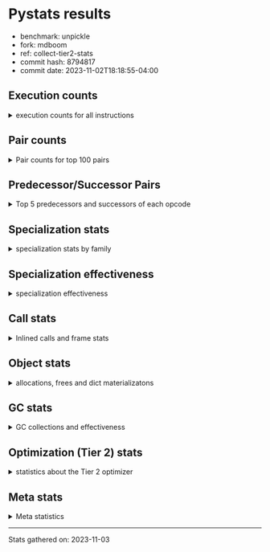
# Pystats results

- benchmark: unpickle
- fork: mdboom
- ref: collect-tier2-stats
- commit hash: 8794817
- commit date: 2023-11-02T18:18:55-04:00

## Execution counts

<details>
<summary> execution counts for all instructions </summary>

|Name | Count | Self | Cumulative | Miss ratio | 
|---|---:|---:|---:|---:|
| LOAD_FAST | 1,059,600 | 37.2% | 37.2% |  |
| POP_TOP | 579,940 | 20.4% | 57.6% |  |
| CALL_BUILTIN_FAST_WITH_KEYWORDS | 579,640 | 20.3% | 77.9% |  |
| PUSH_NULL | 539,760 | 18.9% | 96.9% |  |
| ENTER_EXECUTOR | 81,280 | 2.9% | 99.7% |  |
| STORE_FAST | 1,580 | 0.1% | 99.8% |  |
| CALL | 1,260 | 0.0% | 99.8% |  |
| FOR_ITER_TUPLE | 700 | 0.0% | 99.8% |  |
| JUMP_BACKWARD | 680 | 0.0% | 99.9% |  |
| GET_ITER | 480 | 0.0% | 99.9% |  |
| LOAD_ATTR_MODULE | 420 | 0.0% | 99.9% |  |
| LOAD_ATTR | 400 | 0.0% | 99.9% |  |
| FOR_ITER_RANGE | 380 | 0.0% | 99.9% |  |
| LOAD_GLOBAL_MODULE | 360 | 0.0% | 99.9% |  |
| LOAD_GLOBAL | 280 | 0.0% | 99.9% |  |
| LOAD_DEREF | 240 | 0.0% | 99.9% |  |
| LOAD_ATTR_WITH_HINT | 180 | 0.0% | 100.0% |  |
| RETURN_VALUE | 160 | 0.0% | 100.0% |  |
| CALL_FUNCTION_EX | 160 | 0.0% | 100.0% |  |
| RESUME_CHECK | 120 | 0.0% | 100.0% |  |
| NOP | 80 | 0.0% | 100.0% |  |
| BUILD_LIST | 80 | 0.0% | 100.0% |  |
| BUILD_TUPLE | 80 | 0.0% | 100.0% |  |
| CALL_INTRINSIC_1 | 80 | 0.0% | 100.0% |  |
| COPY_FREE_VARS | 80 | 0.0% | 100.0% |  |
| FOR_ITER | 80 | 0.0% | 100.0% |  |
| LIST_EXTEND | 80 | 0.0% | 100.0% |  |
| LOAD_FAST_LOAD_FAST | 80 | 0.0% | 100.0% |  |
| BINARY_OP_SUBTRACT_FLOAT | 60 | 0.0% | 100.0% |  |
| CALL_BUILTIN_CLASS | 60 | 0.0% | 100.0% |  |
| LOAD_GLOBAL_BUILTIN | 60 | 0.0% | 100.0% |  |
| BINARY_OP | 40 | 0.0% | 100.0% |  |
| RESUME | 40 | 0.0% | 100.0% |  |


</details>

## Pair counts

<details>
<summary> Pair counts for top 100 pairs </summary>

|Pair | Count | Self | Cumulative | 
|---|---:|---:|---:|
| CALL_BUILTIN_FAST_WITH_KEYWORDS POP_TOP | 579,460 | 20.3% | 20.3% |
| PUSH_NULL LOAD_FAST | 539,280 | 18.9% | 39.3% |
| LOAD_FAST CALL_BUILTIN_FAST_WITH_KEYWORDS | 538,320 | 18.9% | 58.2% |
| LOAD_FAST PUSH_NULL | 519,040 | 18.2% | 76.4% |
| POP_TOP LOAD_FAST | 518,420 | 18.2% | 94.6% |
| POP_TOP ENTER_EXECUTOR | 61,100 | 2.1% | 96.7% |
| ENTER_EXECUTOR CALL_BUILTIN_FAST_WITH_KEYWORDS | 40,740 | 1.4% | 98.2% |
| ENTER_EXECUTOR ENTER_EXECUTOR | 20,140 | 0.7% | 98.9% |
| ENTER_EXECUTOR PUSH_NULL | 20,080 | 0.7% | 99.6% |
| STORE_FAST LOAD_FAST | 1,340 | 0.0% | 99.6% |
| LOAD_FAST CALL | 840 | 0.0% | 99.7% |
| FOR_ITER_TUPLE STORE_FAST | 600 | 0.0% | 99.7% |
| CALL POP_TOP | 480 | 0.0% | 99.7% |
| LOAD_FAST GET_ITER | 480 | 0.0% | 99.7% |
| CALL CALL_BUILTIN_FAST_WITH_KEYWORDS | 460 | 0.0% | 99.7% |
| GET_ITER FOR_ITER_TUPLE | 380 | 0.0% | 99.7% |
| FOR_ITER_RANGE STORE_FAST | 380 | 0.0% | 99.8% |
| LOAD_ATTR_MODULE PUSH_NULL | 360 | 0.0% | 99.8% |
| POP_TOP JUMP_BACKWARD | 340 | 0.0% | 99.8% |
| JUMP_BACKWARD FOR_ITER_RANGE | 300 | 0.0% | 99.8% |
| JUMP_BACKWARD FOR_ITER_TUPLE | 300 | 0.0% | 99.8% |
| LOAD_FAST LOAD_ATTR | 280 | 0.0% | 99.8% |
| PUSH_NULL CALL | 240 | 0.0% | 99.8% |
| ENTER_EXECUTOR JUMP_BACKWARD | 240 | 0.0% | 99.8% |
| CALL_BUILTIN_FAST_WITH_KEYWORDS STORE_FAST | 180 | 0.0% | 99.8% |
| LOAD_GLOBAL_MODULE LOAD_FAST | 180 | 0.0% | 99.8% |
| CALL STORE_FAST | 160 | 0.0% | 99.8% |
| LOAD_DEREF PUSH_NULL | 160 | 0.0% | 99.9% |
| LOAD_FAST LOAD_ATTR_MODULE | 160 | 0.0% | 99.9% |
| LOAD_ATTR LOAD_ATTR_MODULE | 140 | 0.0% | 99.9% |
| PUSH_NULL LOAD_GLOBAL | 120 | 0.0% | 99.9% |
| PUSH_NULL LOAD_GLOBAL_MODULE | 120 | 0.0% | 99.9% |
| LOAD_ATTR PUSH_NULL | 120 | 0.0% | 99.9% |
| LOAD_FAST LOAD_ATTR_WITH_HINT | 120 | 0.0% | 99.9% |
| LOAD_GLOBAL LOAD_GLOBAL_MODULE | 120 | 0.0% | 99.9% |
| LOAD_ATTR_WITH_HINT CALL_BUILTIN_FAST_WITH_KEYWORDS | 120 | 0.0% | 99.9% |
| LOAD_GLOBAL_MODULE LOAD_ATTR_MODULE | 120 | 0.0% | 99.9% |
| FOR_ITER_TUPLE JUMP_BACKWARD | 100 | 0.0% | 99.9% |
| NOP LOAD_DEREF | 80 | 0.0% | 99.9% |
| POP_TOP NOP | 80 | 0.0% | 99.9% |
| RETURN_VALUE RETURN_VALUE | 80 | 0.0% | 99.9% |
| BUILD_LIST LOAD_DEREF | 80 | 0.0% | 99.9% |
| BUILD_TUPLE STORE_FAST | 80 | 0.0% | 99.9% |
| CALL LOAD_FAST | 80 | 0.0% | 99.9% |
| CALL_FUNCTION_EX COPY_FREE_VARS | 80 | 0.0% | 99.9% |
| CALL_INTRINSIC_1 CALL_FUNCTION_EX | 80 | 0.0% | 99.9% |
| LIST_EXTEND CALL_INTRINSIC_1 | 80 | 0.0% | 99.9% |
| LOAD_DEREF LIST_EXTEND | 80 | 0.0% | 99.9% |
| LOAD_FAST BUILD_LIST | 80 | 0.0% | 99.9% |
| LOAD_FAST BUILD_TUPLE | 80 | 0.0% | 99.9% |
| LOAD_FAST CALL_FUNCTION_EX | 80 | 0.0% | 99.9% |
| LOAD_FAST_LOAD_FAST LOAD_FAST | 80 | 0.0% | 99.9% |
| LOAD_GLOBAL LOAD_FAST | 80 | 0.0% | 99.9% |
| STORE_FAST LOAD_FAST_LOAD_FAST | 80 | 0.0% | 99.9% |
| STORE_FAST LOAD_GLOBAL | 80 | 0.0% | 99.9% |
| GET_ITER FOR_ITER_RANGE | 60 | 0.0% | 99.9% |
| CALL CALL | 60 | 0.0% | 99.9% |
| CALL_FUNCTION_EX RESUME_CHECK | 60 | 0.0% | 99.9% |
| COPY_FREE_VARS RESUME_CHECK | 60 | 0.0% | 100.0% |
| LOAD_ATTR CALL | 60 | 0.0% | 100.0% |
| LOAD_ATTR LOAD_ATTR_WITH_HINT | 60 | 0.0% | 100.0% |
| LOAD_GLOBAL LOAD_ATTR | 60 | 0.0% | 100.0% |
| BINARY_OP_SUBTRACT_FLOAT RETURN_VALUE | 60 | 0.0% | 100.0% |
| CALL_BUILTIN_CLASS STORE_FAST | 60 | 0.0% | 100.0% |
| LOAD_ATTR_MODULE STORE_FAST | 60 | 0.0% | 100.0% |
| LOAD_ATTR_WITH_HINT CALL | 60 | 0.0% | 100.0% |
| LOAD_GLOBAL_BUILTIN LOAD_FAST | 60 | 0.0% | 100.0% |
| LOAD_GLOBAL_MODULE LOAD_ATTR | 60 | 0.0% | 100.0% |
| RESUME_CHECK LOAD_DEREF | 60 | 0.0% | 100.0% |
| RESUME_CHECK LOAD_FAST | 60 | 0.0% | 100.0% |
| GET_ITER FOR_ITER | 40 | 0.0% | 100.0% |
| RETURN_VALUE LOAD_GLOBAL | 40 | 0.0% | 100.0% |
| RETURN_VALUE LOAD_GLOBAL_MODULE | 40 | 0.0% | 100.0% |
| ENTER_EXECUTOR LOAD_GLOBAL | 40 | 0.0% | 100.0% |
| ENTER_EXECUTOR LOAD_GLOBAL_MODULE | 40 | 0.0% | 100.0% |
| FOR_ITER STORE_FAST | 40 | 0.0% | 100.0% |
| JUMP_BACKWARD ENTER_EXECUTOR | 40 | 0.0% | 100.0% |
| JUMP_BACKWARD FOR_ITER | 40 | 0.0% | 100.0% |
| LOAD_FAST BINARY_OP | 40 | 0.0% | 100.0% |
| LOAD_FAST BINARY_OP_SUBTRACT_FLOAT | 40 | 0.0% | 100.0% |
| LOAD_FAST CALL_BUILTIN_CLASS | 40 | 0.0% | 100.0% |
| STORE_FAST LOAD_GLOBAL_BUILTIN | 40 | 0.0% | 100.0% |
| STORE_FAST LOAD_GLOBAL_MODULE | 40 | 0.0% | 100.0% |
| BINARY_OP RETURN_VALUE | 20 | 0.0% | 100.0% |
| BINARY_OP BINARY_OP_SUBTRACT_FLOAT | 20 | 0.0% | 100.0% |
| CALL CALL_BUILTIN_CLASS | 20 | 0.0% | 100.0% |
| CALL_FUNCTION_EX RESUME | 20 | 0.0% | 100.0% |
| COPY_FREE_VARS RESUME | 20 | 0.0% | 100.0% |
| FOR_ITER FOR_ITER_RANGE | 20 | 0.0% | 100.0% |
| FOR_ITER FOR_ITER_TUPLE | 20 | 0.0% | 100.0% |
| LOAD_ATTR STORE_FAST | 20 | 0.0% | 100.0% |
| LOAD_GLOBAL LOAD_GLOBAL_BUILTIN | 20 | 0.0% | 100.0% |
| RESUME LOAD_DEREF | 20 | 0.0% | 100.0% |
| RESUME LOAD_FAST | 20 | 0.0% | 100.0% |


</details>

## Predecessor/Successor Pairs

<details>
<summary> Top 5 predecessors and successors of each opcode </summary>

### GET_ITER

<details>
<summary> Successors and predecessors for GET_ITER </summary>

|Predecessors | Count | Percentage | 
|---|---:|---:|
| LOAD_FAST | 480 | 100.0% |

|Successors | Count | Percentage | 
|---|---:|---:|
| FOR_ITER_TUPLE | 380 | 79.2% |
| FOR_ITER_RANGE | 60 | 12.5% |
| FOR_ITER | 40 | 8.3% |


</details>

### NOP

<details>
<summary> Successors and predecessors for NOP </summary>

|Predecessors | Count | Percentage | 
|---|---:|---:|
| POP_TOP | 80 | 100.0% |

|Successors | Count | Percentage | 
|---|---:|---:|
| LOAD_DEREF | 80 | 100.0% |


</details>

### POP_TOP

<details>
<summary> Successors and predecessors for POP_TOP </summary>

|Predecessors | Count | Percentage | 
|---|---:|---:|
| CALL_BUILTIN_FAST_WITH_KEYWORDS | 579,460 | 99.9% |
| CALL | 480 | 0.1% |

|Successors | Count | Percentage | 
|---|---:|---:|
| LOAD_FAST | 518,420 | 89.4% |
| ENTER_EXECUTOR | 61,100 | 10.5% |
| JUMP_BACKWARD | 340 | 0.1% |
| NOP | 80 | 0.0% |


</details>

### PUSH_NULL

<details>
<summary> Successors and predecessors for PUSH_NULL </summary>

|Predecessors | Count | Percentage | 
|---|---:|---:|
| LOAD_FAST | 519,040 | 96.2% |
| ENTER_EXECUTOR | 20,080 | 3.7% |
| LOAD_ATTR_MODULE | 360 | 0.1% |
| LOAD_DEREF | 160 | 0.0% |
| LOAD_ATTR | 120 | 0.0% |

|Successors | Count | Percentage | 
|---|---:|---:|
| LOAD_FAST | 539,280 | 99.9% |
| CALL | 240 | 0.0% |
| LOAD_GLOBAL | 120 | 0.0% |
| LOAD_GLOBAL_MODULE | 120 | 0.0% |


</details>

### RETURN_VALUE

<details>
<summary> Successors and predecessors for RETURN_VALUE </summary>

|Predecessors | Count | Percentage | 
|---|---:|---:|
| RETURN_VALUE | 80 | 50.0% |
| BINARY_OP_SUBTRACT_FLOAT | 60 | 37.5% |
| BINARY_OP | 20 | 12.5% |

|Successors | Count | Percentage | 
|---|---:|---:|
| RETURN_VALUE | 80 | 50.0% |
| LOAD_GLOBAL | 40 | 25.0% |
| LOAD_GLOBAL_MODULE | 40 | 25.0% |


</details>

### BINARY_OP

<details>
<summary> Successors and predecessors for BINARY_OP </summary>

|Predecessors | Count | Percentage | 
|---|---:|---:|
| LOAD_FAST | 40 | 100.0% |

|Successors | Count | Percentage | 
|---|---:|---:|
| RETURN_VALUE | 20 | 50.0% |
| BINARY_OP_SUBTRACT_FLOAT | 20 | 50.0% |


</details>

### BUILD_LIST

<details>
<summary> Successors and predecessors for BUILD_LIST </summary>

|Predecessors | Count | Percentage | 
|---|---:|---:|
| LOAD_FAST | 80 | 100.0% |

|Successors | Count | Percentage | 
|---|---:|---:|
| LOAD_DEREF | 80 | 100.0% |


</details>

### BUILD_TUPLE

<details>
<summary> Successors and predecessors for BUILD_TUPLE </summary>

|Predecessors | Count | Percentage | 
|---|---:|---:|
| LOAD_FAST | 80 | 100.0% |

|Successors | Count | Percentage | 
|---|---:|---:|
| STORE_FAST | 80 | 100.0% |


</details>

### CALL

<details>
<summary> Successors and predecessors for CALL </summary>

|Predecessors | Count | Percentage | 
|---|---:|---:|
| LOAD_FAST | 840 | 66.7% |
| PUSH_NULL | 240 | 19.0% |
| CALL | 60 | 4.8% |
| LOAD_ATTR | 60 | 4.8% |
| LOAD_ATTR_WITH_HINT | 60 | 4.8% |

|Successors | Count | Percentage | 
|---|---:|---:|
| POP_TOP | 480 | 38.1% |
| CALL_BUILTIN_FAST_WITH_KEYWORDS | 460 | 36.5% |
| STORE_FAST | 160 | 12.7% |
| LOAD_FAST | 80 | 6.3% |
| CALL | 60 | 4.8% |


</details>

### CALL_FUNCTION_EX

<details>
<summary> Successors and predecessors for CALL_FUNCTION_EX </summary>

|Predecessors | Count | Percentage | 
|---|---:|---:|
| CALL_INTRINSIC_1 | 80 | 50.0% |
| LOAD_FAST | 80 | 50.0% |

|Successors | Count | Percentage | 
|---|---:|---:|
| COPY_FREE_VARS | 80 | 50.0% |
| RESUME_CHECK | 60 | 37.5% |
| RESUME | 20 | 12.5% |


</details>

### CALL_INTRINSIC_1

<details>
<summary> Successors and predecessors for CALL_INTRINSIC_1 </summary>

|Predecessors | Count | Percentage | 
|---|---:|---:|
| LIST_EXTEND | 80 | 100.0% |

|Successors | Count | Percentage | 
|---|---:|---:|
| CALL_FUNCTION_EX | 80 | 100.0% |


</details>

### COPY_FREE_VARS

<details>
<summary> Successors and predecessors for COPY_FREE_VARS </summary>

|Predecessors | Count | Percentage | 
|---|---:|---:|
| CALL_FUNCTION_EX | 80 | 100.0% |

|Successors | Count | Percentage | 
|---|---:|---:|
| RESUME_CHECK | 60 | 75.0% |
| RESUME | 20 | 25.0% |


</details>

### ENTER_EXECUTOR

<details>
<summary> Successors and predecessors for ENTER_EXECUTOR </summary>

|Predecessors | Count | Percentage | 
|---|---:|---:|
| POP_TOP | 61,100 | 75.2% |
| ENTER_EXECUTOR | 20,140 | 24.8% |
| JUMP_BACKWARD | 40 | 0.0% |

|Successors | Count | Percentage | 
|---|---:|---:|
| CALL_BUILTIN_FAST_WITH_KEYWORDS | 40,740 | 50.1% |
| ENTER_EXECUTOR | 20,140 | 24.8% |
| PUSH_NULL | 20,080 | 24.7% |
| JUMP_BACKWARD | 240 | 0.3% |
| LOAD_GLOBAL | 40 | 0.0% |


</details>

### FOR_ITER

<details>
<summary> Successors and predecessors for FOR_ITER </summary>

|Predecessors | Count | Percentage | 
|---|---:|---:|
| GET_ITER | 40 | 50.0% |
| JUMP_BACKWARD | 40 | 50.0% |

|Successors | Count | Percentage | 
|---|---:|---:|
| STORE_FAST | 40 | 50.0% |
| FOR_ITER_RANGE | 20 | 25.0% |
| FOR_ITER_TUPLE | 20 | 25.0% |


</details>

### JUMP_BACKWARD

<details>
<summary> Successors and predecessors for JUMP_BACKWARD </summary>

|Predecessors | Count | Percentage | 
|---|---:|---:|
| POP_TOP | 340 | 50.0% |
| ENTER_EXECUTOR | 240 | 35.3% |
| FOR_ITER_TUPLE | 100 | 14.7% |

|Successors | Count | Percentage | 
|---|---:|---:|
| FOR_ITER_RANGE | 300 | 44.1% |
| FOR_ITER_TUPLE | 300 | 44.1% |
| ENTER_EXECUTOR | 40 | 5.9% |
| FOR_ITER | 40 | 5.9% |


</details>

### LIST_EXTEND

<details>
<summary> Successors and predecessors for LIST_EXTEND </summary>

|Predecessors | Count | Percentage | 
|---|---:|---:|
| LOAD_DEREF | 80 | 100.0% |

|Successors | Count | Percentage | 
|---|---:|---:|
| CALL_INTRINSIC_1 | 80 | 100.0% |


</details>

### LOAD_ATTR

<details>
<summary> Successors and predecessors for LOAD_ATTR </summary>

|Predecessors | Count | Percentage | 
|---|---:|---:|
| LOAD_FAST | 280 | 70.0% |
| LOAD_GLOBAL | 60 | 15.0% |
| LOAD_GLOBAL_MODULE | 60 | 15.0% |

|Successors | Count | Percentage | 
|---|---:|---:|
| LOAD_ATTR_MODULE | 140 | 35.0% |
| PUSH_NULL | 120 | 30.0% |
| CALL | 60 | 15.0% |
| LOAD_ATTR_WITH_HINT | 60 | 15.0% |
| STORE_FAST | 20 | 5.0% |


</details>

### LOAD_DEREF

<details>
<summary> Successors and predecessors for LOAD_DEREF </summary>

|Predecessors | Count | Percentage | 
|---|---:|---:|
| NOP | 80 | 33.3% |
| BUILD_LIST | 80 | 33.3% |
| RESUME_CHECK | 60 | 25.0% |
| RESUME | 20 | 8.3% |

|Successors | Count | Percentage | 
|---|---:|---:|
| PUSH_NULL | 160 | 66.7% |
| LIST_EXTEND | 80 | 33.3% |


</details>

### LOAD_FAST

<details>
<summary> Successors and predecessors for LOAD_FAST </summary>

|Predecessors | Count | Percentage | 
|---|---:|---:|
| PUSH_NULL | 539,280 | 50.9% |
| POP_TOP | 518,420 | 48.9% |
| STORE_FAST | 1,340 | 0.1% |
| LOAD_GLOBAL_MODULE | 180 | 0.0% |
| CALL | 80 | 0.0% |

|Successors | Count | Percentage | 
|---|---:|---:|
| CALL_BUILTIN_FAST_WITH_KEYWORDS | 538,320 | 50.8% |
| PUSH_NULL | 519,040 | 49.0% |
| CALL | 840 | 0.1% |
| GET_ITER | 480 | 0.0% |
| LOAD_ATTR | 280 | 0.0% |


</details>

### LOAD_FAST_LOAD_FAST

<details>
<summary> Successors and predecessors for LOAD_FAST_LOAD_FAST </summary>

|Predecessors | Count | Percentage | 
|---|---:|---:|
| STORE_FAST | 80 | 100.0% |

|Successors | Count | Percentage | 
|---|---:|---:|
| LOAD_FAST | 80 | 100.0% |


</details>

### LOAD_GLOBAL

<details>
<summary> Successors and predecessors for LOAD_GLOBAL </summary>

|Predecessors | Count | Percentage | 
|---|---:|---:|
| PUSH_NULL | 120 | 42.9% |
| STORE_FAST | 80 | 28.6% |
| RETURN_VALUE | 40 | 14.3% |
| ENTER_EXECUTOR | 40 | 14.3% |

|Successors | Count | Percentage | 
|---|---:|---:|
| LOAD_GLOBAL_MODULE | 120 | 42.9% |
| LOAD_FAST | 80 | 28.6% |
| LOAD_ATTR | 60 | 21.4% |
| LOAD_GLOBAL_BUILTIN | 20 | 7.1% |


</details>

### STORE_FAST

<details>
<summary> Successors and predecessors for STORE_FAST </summary>

|Predecessors | Count | Percentage | 
|---|---:|---:|
| FOR_ITER_TUPLE | 600 | 38.0% |
| FOR_ITER_RANGE | 380 | 24.1% |
| CALL_BUILTIN_FAST_WITH_KEYWORDS | 180 | 11.4% |
| CALL | 160 | 10.1% |
| BUILD_TUPLE | 80 | 5.1% |

|Successors | Count | Percentage | 
|---|---:|---:|
| LOAD_FAST | 1,340 | 84.8% |
| LOAD_FAST_LOAD_FAST | 80 | 5.1% |
| LOAD_GLOBAL | 80 | 5.1% |
| LOAD_GLOBAL_BUILTIN | 40 | 2.5% |
| LOAD_GLOBAL_MODULE | 40 | 2.5% |


</details>

### RESUME

<details>
<summary> Successors and predecessors for RESUME </summary>

|Predecessors | Count | Percentage | 
|---|---:|---:|
| CALL_FUNCTION_EX | 20 | 50.0% |
| COPY_FREE_VARS | 20 | 50.0% |

|Successors | Count | Percentage | 
|---|---:|---:|
| LOAD_DEREF | 20 | 50.0% |
| LOAD_FAST | 20 | 50.0% |


</details>

### BINARY_OP_SUBTRACT_FLOAT

<details>
<summary> Successors and predecessors for BINARY_OP_SUBTRACT_FLOAT </summary>

|Predecessors | Count | Percentage | 
|---|---:|---:|
| LOAD_FAST | 40 | 66.7% |
| BINARY_OP | 20 | 33.3% |

|Successors | Count | Percentage | 
|---|---:|---:|
| RETURN_VALUE | 60 | 100.0% |


</details>

### CALL_BUILTIN_CLASS

<details>
<summary> Successors and predecessors for CALL_BUILTIN_CLASS </summary>

|Predecessors | Count | Percentage | 
|---|---:|---:|
| LOAD_FAST | 40 | 66.7% |
| CALL | 20 | 33.3% |

|Successors | Count | Percentage | 
|---|---:|---:|
| STORE_FAST | 60 | 100.0% |


</details>

### CALL_BUILTIN_FAST_WITH_KEYWORDS

<details>
<summary> Successors and predecessors for CALL_BUILTIN_FAST_WITH_KEYWORDS </summary>

|Predecessors | Count | Percentage | 
|---|---:|---:|
| LOAD_FAST | 538,320 | 92.9% |
| ENTER_EXECUTOR | 40,740 | 7.0% |
| CALL | 460 | 0.1% |
| LOAD_ATTR_WITH_HINT | 120 | 0.0% |

|Successors | Count | Percentage | 
|---|---:|---:|
| POP_TOP | 579,460 | 100.0% |
| STORE_FAST | 180 | 0.0% |


</details>

### FOR_ITER_RANGE

<details>
<summary> Successors and predecessors for FOR_ITER_RANGE </summary>

|Predecessors | Count | Percentage | 
|---|---:|---:|
| JUMP_BACKWARD | 300 | 78.9% |
| GET_ITER | 60 | 15.8% |
| FOR_ITER | 20 | 5.3% |

|Successors | Count | Percentage | 
|---|---:|---:|
| STORE_FAST | 380 | 100.0% |


</details>

### FOR_ITER_TUPLE

<details>
<summary> Successors and predecessors for FOR_ITER_TUPLE </summary>

|Predecessors | Count | Percentage | 
|---|---:|---:|
| GET_ITER | 380 | 54.3% |
| JUMP_BACKWARD | 300 | 42.9% |
| FOR_ITER | 20 | 2.9% |

|Successors | Count | Percentage | 
|---|---:|---:|
| STORE_FAST | 600 | 85.7% |
| JUMP_BACKWARD | 100 | 14.3% |


</details>

### LOAD_ATTR_MODULE

<details>
<summary> Successors and predecessors for LOAD_ATTR_MODULE </summary>

|Predecessors | Count | Percentage | 
|---|---:|---:|
| LOAD_FAST | 160 | 38.1% |
| LOAD_ATTR | 140 | 33.3% |
| LOAD_GLOBAL_MODULE | 120 | 28.6% |

|Successors | Count | Percentage | 
|---|---:|---:|
| PUSH_NULL | 360 | 85.7% |
| STORE_FAST | 60 | 14.3% |


</details>

### LOAD_ATTR_WITH_HINT

<details>
<summary> Successors and predecessors for LOAD_ATTR_WITH_HINT </summary>

|Predecessors | Count | Percentage | 
|---|---:|---:|
| LOAD_FAST | 120 | 66.7% |
| LOAD_ATTR | 60 | 33.3% |

|Successors | Count | Percentage | 
|---|---:|---:|
| CALL_BUILTIN_FAST_WITH_KEYWORDS | 120 | 66.7% |
| CALL | 60 | 33.3% |


</details>

### LOAD_GLOBAL_BUILTIN

<details>
<summary> Successors and predecessors for LOAD_GLOBAL_BUILTIN </summary>

|Predecessors | Count | Percentage | 
|---|---:|---:|
| STORE_FAST | 40 | 66.7% |
| LOAD_GLOBAL | 20 | 33.3% |

|Successors | Count | Percentage | 
|---|---:|---:|
| LOAD_FAST | 60 | 100.0% |


</details>

### LOAD_GLOBAL_MODULE

<details>
<summary> Successors and predecessors for LOAD_GLOBAL_MODULE </summary>

|Predecessors | Count | Percentage | 
|---|---:|---:|
| PUSH_NULL | 120 | 33.3% |
| LOAD_GLOBAL | 120 | 33.3% |
| RETURN_VALUE | 40 | 11.1% |
| ENTER_EXECUTOR | 40 | 11.1% |
| STORE_FAST | 40 | 11.1% |

|Successors | Count | Percentage | 
|---|---:|---:|
| LOAD_FAST | 180 | 50.0% |
| LOAD_ATTR_MODULE | 120 | 33.3% |
| LOAD_ATTR | 60 | 16.7% |


</details>

### RESUME_CHECK

<details>
<summary> Successors and predecessors for RESUME_CHECK </summary>

|Predecessors | Count | Percentage | 
|---|---:|---:|
| CALL_FUNCTION_EX | 60 | 50.0% |
| COPY_FREE_VARS | 60 | 50.0% |

|Successors | Count | Percentage | 
|---|---:|---:|
| LOAD_DEREF | 60 | 50.0% |
| LOAD_FAST | 60 | 50.0% |


</details>


</details>

## Specialization stats

<details>
<summary> specialization stats by family </summary>

### BINARY_OP

<details>
<summary> specialization stats for BINARY_OP family </summary>

|Kind | Count | Ratio | 
|---|---:|---:|
|     deferred | 20 | 20.0% |
|          hit | 60 | 60.0% |

| | Count | Ratio | 
|---|---:|---:|
| Success | 20 | 100.0% |
| Failure | 0 | 0.0% |


</details>

### CALL

<details>
<summary> specialization stats for CALL family </summary>

|Kind | Count | Ratio | 
|---|---:|---:|
|     deferred | 720 | 0.1% |
|          hit | 579,700 | 99.8% |

| | Count | Ratio | 
|---|---:|---:|
| Success | 480 | 88.9% |
| Failure | 60 | 11.1% |

|Failure kind | Count | Ratio | 
|---|---:|---:|
| cfunc noargs | 60 | 100.0% |


</details>

### FOR_ITER

<details>
<summary> specialization stats for FOR_ITER family </summary>

|Kind | Count | Ratio | 
|---|---:|---:|
|     deferred | 40 | 3.4% |
|          hit | 1,080 | 93.1% |

| | Count | Ratio | 
|---|---:|---:|
| Success | 40 | 100.0% |
| Failure | 0 | 0.0% |


</details>

### LOAD_ATTR

<details>
<summary> specialization stats for LOAD_ATTR family </summary>

|Kind | Count | Ratio | 
|---|---:|---:|
|     deferred | 200 | 20.0% |
|          hit | 600 | 60.0% |

| | Count | Ratio | 
|---|---:|---:|
| Success | 200 | 100.0% |
| Failure | 0 | 0.0% |


</details>

### LOAD_GLOBAL

<details>
<summary> specialization stats for LOAD_GLOBAL family </summary>

|Kind | Count | Ratio | 
|---|---:|---:|
|     deferred | 140 | 20.0% |
|          hit | 420 | 60.0% |

| | Count | Ratio | 
|---|---:|---:|
| Success | 140 | 100.0% |
| Failure | 0 | 0.0% |


</details>


</details>

## Specialization effectiveness

<details>
<summary> specialization effectiveness </summary>

|Instructions | Count | Ratio | 
|---|---:|---:|
| Basic | 2,264,480 | 79.5% |
| Not specialized | 2,060 | 0.1% |
| Specialized hits | 581,980 | 20.4% |
| Specialized misses | 0 | 0.0% |

### Deferred by instruction

<details>
<summary> deferred by instruction </summary>

|Name | Count | Ratio | 
|---|---:|---:|
| CALL | 720 | 64.3% |
| LOAD_ATTR | 200 | 17.9% |
| LOAD_GLOBAL | 140 | 12.5% |
| FOR_ITER | 40 | 3.6% |
| BINARY_OP | 20 | 1.8% |
| BINARY_SLICE | 0 | 0.0% |
| STORE_SLICE | 0 | 0.0% |
| BINARY_OP_INPLACE_ADD_UNICODE | 0 | 0.0% |
| BINARY_SUBSCR | 0 | 0.0% |
| GET_ITER | 0 | 0.0% |


</details>

### Misses by instruction

<details>
<summary> misses by instruction </summary>


</details>


</details>

## Call stats

<details>
<summary> Inlined calls and frame stats </summary>

| | Count | Ratio | 
|---|---:|---:|
| Calls to PyEval_EvalDefault | 0 | 0.0% |
| Calls to Python functions inlined | 160 | 100.0% |
| Calls via PyEval_EvalFrame (total) | 0 | 0.0% |
| Calls via PyEval_EvalFrame (vector) | 0 | 0.0% |
| Calls via PyEval_EvalFrame (generator) | 0 | 0.0% |
| Calls via PyEval_EvalFrame (legacy) | 0 | 0.0% |
| Calls via PyEval_EvalFrame (function vectorcall) | 0 | 0.0% |
| Calls via PyEval_EvalFrame (build class) | 0 | 0.0% |
| Calls via PyEval_EvalFrame (slot) | 0 | 0.0% |
| Calls via PyEval_EvalFrame (function ex) | 160 | 100.0% |
| Calls via PyEval_EvalFrame (api) | 0 | 0.0% |
| Calls via PyEval_EvalFrame (method) | 0 | 0.0% |
| Frame objects created | 0 | 0.0% |
| Frames pushed | 0 | 0.0% |


</details>

## Object stats

<details>
<summary> allocations, frees and dict materializatons </summary>

| | Count | Ratio | 
|---|---:|---:|
| Allocations from freelist | 7,373,600 | 7.1% |
| Frees to freelist | 7,373,540 |  |
| Allocations | 96,278,780 | 92.9% |
| Allocations to 512 bytes | 94,639,700 | 91.3% |
| Allocations to 4 kbytes | 1,638,760 | 1.6% |
| Allocations over 4 kbytes | 320 | 0.0% |
| Frees | 99,961,902 |  |
| New values | 0 |  |
| Interpreter increfs | 2,623,520 | 1.1% |
| Interpreter decrefs | 3,893,940 | 1.2% |
| Increfs | 226,552,341 | 98.9% |
| Decrefs | 315,822,724 | 98.8% |
| Materialize dict (on request) | 0 |  |
| Materialize dict (new key) | 0 |  |
| Materialize dict (too big) | 0 |  |
| Materialize dict (str subclass) | 0 |  |
| Dematerialize dict | 0 |  |
| Method cache hits | 819,691 |  |
| Method cache misses | 409,769 |  |
| Method cache collisions | 412,870 |  |
| Method cache dunder hits | 816,438 |  |
| Method cache dunder misses | 3,482 |  |


</details>

## GC stats

<details>
<summary> GC collections and effectiveness </summary>

|Generation | Collections | Objects collected | Object visits | 
|---:|---:|---:|---:|
| 0 | 0 | 0 | 0 |
| 1 | 0 | 0 | 0 |
| 2 | 0 | 0 | 0 |


</details>

## Optimization (Tier 2) stats

<details>
<summary> statistics about the Tier 2 optimizer </summary>

| | Count | Ratio | 
|---|---:|---:|
| Optimization attempts | 40 |  |
| Traces created | 40 | 100.0% |
| Trace stack overflow | 0 | 0.0% |
| Trace stack underflow | 0 | 0.0% |
| Trace too long | 40 | 100.0% |
| Trace too short | 0 | 0.0% |
| Inner loop found | 0 | 0.0% |
| Recursive call | 0 | 0.0% |
| Traces executed | 81,280 |  |
| Uops executed | 4,846,440 | 59.63 |

### Trace length histogram

<details>
<summary> trace length histogram </summary>

|Range | Count | Ratio | 
|---|---:|---:|
| <= 1 | 0 | 0.0% |
| <= 2 | 0 | 0.0% |
| <= 4 | 0 | 0.0% |
| <= 8 | 0 | 0.0% |
| <= 16 | 0 | 0.0% |
| <= 32 | 0 | 0.0% |
| <= 64 | 0 | 0.0% |
| <= 128 | 40 | 100.0% |


</details>

### Optimized trace length histogram

<details>
<summary> optimized trace length histogram </summary>

|Range | Count | Ratio | 
|---|---:|---:|
| <= 1 | 0 | 0.0% |
| <= 2 | 0 | 0.0% |
| <= 4 | 0 | 0.0% |
| <= 8 | 0 | 0.0% |
| <= 16 | 0 | 0.0% |
| <= 32 | 0 | 0.0% |
| <= 64 | 0 | 0.0% |
| <= 128 | 40 | 100.0% |


</details>

### Trace run length histogram

<details>
<summary> trace run length histogram </summary>

|Range | Count | Ratio | 
|---|---:|---:|
| <= 1 | 0 | 0.0% |
| <= 2 | 0 | 0.0% |
| <= 4 | 0 | 0.0% |
| <= 8 | 20,460 | 25.2% |
| <= 16 | 0 | 0.0% |
| <= 32 | 0 | 0.0% |
| <= 64 | 0 | 0.0% |
| <= 128 | 60,820 | 74.8% |


</details>

### Uop execution stats

<details>
<summary> uop execution stats </summary>

|Name | Count | Self | Cumulative | Miss ratio | 
|---|---:|---:|---:|---:|
| LOAD_FAST | 1,419,520 | 29.3% | 29.3% |  |
| _SET_IP | 851,660 | 17.6% | 46.9% |  |
| PUSH_NULL | 689,680 | 14.2% | 61.1% |  |
| POP_TOP | 669,400 | 13.8% | 74.9% |  |
| CALL_BUILTIN_FAST_WITH_KEYWORDS | 648,940 | 13.4% | 88.3% |  |
| _POP_JUMP_IF_TRUE | 101,360 | 2.1% | 90.4% |  |
| _EXIT_TRACE | 81,280 | 1.7% | 92.1% |  |
| _ITER_CHECK_TUPLE | 81,200 | 1.7% | 93.7% |  |
| _IS_ITER_EXHAUSTED_TUPLE | 81,200 | 1.7% | 95.4% |  |
| STORE_FAST | 80,900 | 1.7% | 97.1% |  |
| _ITER_NEXT_TUPLE | 60,820 | 1.3% | 98.3% |  |
| _ITER_CHECK_RANGE | 20,160 | 0.4% | 98.8% |  |
| _IS_ITER_EXHAUSTED_RANGE | 20,160 | 0.4% | 99.2% |  |
| GET_ITER | 20,080 | 0.4% | 99.6% |  |
| _ITER_NEXT_RANGE | 20,080 | 0.4% | 100.0% |  |


</details>

### Unsupported opcodes

<details>
<summary> unsupported opcodes </summary>


</details>


</details>

## Meta stats

<details>
<summary> Meta statistics </summary>

| | Count | 
|---|---:|
| Number of data files | 20 |


</details>

---
Stats gathered on: 2023-11-03
